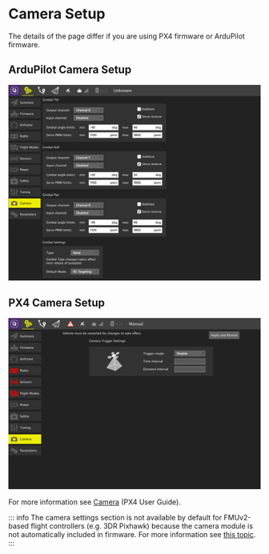 # Camera Setup

The details of the page differ if you are using PX4 firmware or ArduPilot firmware.

## ArduPilot Camera Setup

![](../../../assets/setup/APMCamera.jpg)

## PX4 Camera Setup

![PX4 Camera setup](../../../assets/setup/PX4Camera.jpg)

For more information see [Camera](http://docs.px4.io/master/en/peripherals/camera.html) (PX4 User Guide).

::: info
The camera settings section is not available by default for FMUv2-based flight controllers (e.g. 3DR Pixhawk) because the camera module is not automatically included in firmware.
For more information see [this topic](http://docs.px4.io/master/en/advanced_config/parameters.html#parameter-not-in-firmware).
:::

